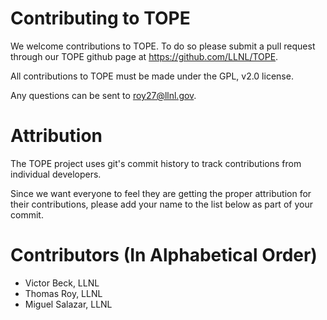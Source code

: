 # Contributing to TOPE

We welcome contributions to TOPE. To do so please submit a pull request through our
TOPE github page at https://github.com/LLNL/TOPE.

All contributions to TOPE must be made under the GPL, v2.0 license.

Any questions can be sent to roy27@llnl.gov.

# Attribution

The TOPE project uses git's commit history to track contributions from individual developers.

Since we want everyone to feel they are getting the proper attribution for their contributions, please add your name to
the list below as part of your commit.

# Contributors (In Alphabetical Order)

* Victor Beck, LLNL
* Thomas Roy, LLNL
* Miguel Salazar, LLNL
